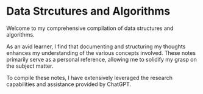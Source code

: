 # Data Strcutures and Algorithms

Welcome to my comprehensive compilation of data structures and algorithms.

As an avid learner, I find that documenting and structuring my thoughts enhances my understanding of the various concepts involved. These notes primarily serve as a personal reference, allowing me to solidify my grasp on the subject matter.

To compile these notes, I have extensively leveraged the research capabilities and assistance provided by ChatGPT.
